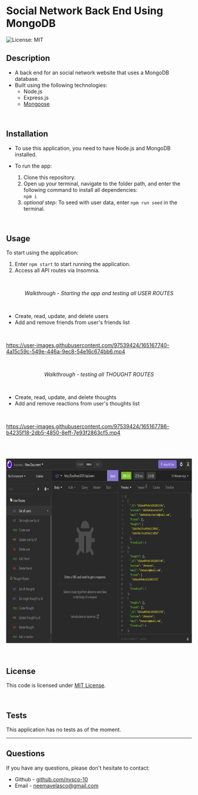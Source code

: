 # Social Network Back End Using MongoDB
![License: MIT](https://img.shields.io/badge/License-MIT-yellow.svg) 

## Description

- A back end for an social network website that uses a MongoDB database.
- Built using the following technologies:
    - Node.js
    - Express.js
    - [Mongoose](https://www.npmjs.com/package/mongoose)

<br>

## Installation

* To use this application, you need to have Node.js and MongoDB installed.

* To run the app:
    1. Clone this repository.
    2. Open up your terminal, navigate to the folder path, and enter the following command to install all dependencies:<br>
    ```npm i```
    3. <i>optional step:</i> To seed with user data, enter `npm run seed` in the terminal.

<br>

## Usage

To start using the application:
1. Enter ```npm start``` to start running the application.
2. Access all API routes via Insomnia.

<br>
<p align="center">
    <i>Walkthrough - Starting the app and testing all USER ROUTES</i>
</p>
<br>

* Create, read, update, and delete users
* Add and remove friends from user's friends list
<br>

<!-- insert video link -->
https://user-images.githubusercontent.com/97539424/165167740-4a15c59c-549e-446a-9ec8-54e16c674bb6.mp4

<br>
<p align="center">
    <i>Walkthrough - testing all THOUGHT ROUTES</i>
</p>
<br>

* Create, read, update, and delete thoughts
* Add and remove reactions from user's thoughts list
<br>

<!-- insert video link -->
https://user-images.githubusercontent.com/97539424/165167786-b4235f18-2db5-4850-8eff-7e93f2863cf5.mp4

<br>

<br>
<p align="center">
    <img src="./assets/img/socialapi.PNG" alt="screenshot of application" height="500px">
</p>
<br>

## License
This code is licensed under [MIT License](https://mit-license.org/).

<br>

## Tests
This application has no tests as of the moment.
<br>

<hr>

## Questions
If you have any questions, please don't hesitate to contact:
 * Github - [github.com/nvsco-10](https://github.com/nvsco-10)
 * Email - neemavelasco@gmail.com
